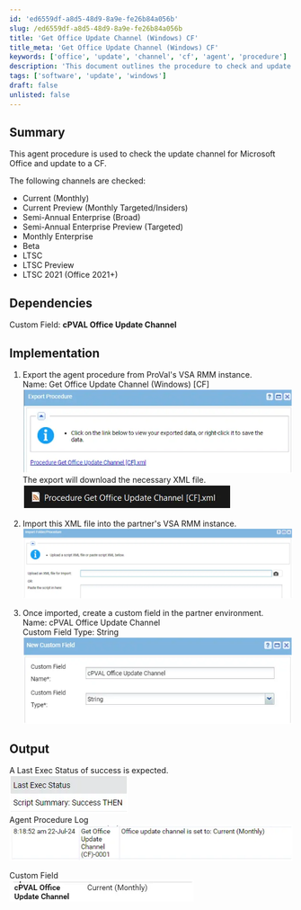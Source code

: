 ```yaml
---
id: 'ed6559df-a8d5-48d9-8a9e-fe26b84a056b'
slug: /ed6559df-a8d5-48d9-8a9e-fe26b84a056b
title: 'Get Office Update Channel (Windows) CF'
title_meta: 'Get Office Update Channel (Windows) CF'
keywords: ['office', 'update', 'channel', 'cf', 'agent', 'procedure']
description: 'This document outlines the procedure to check and update the Microsoft Office update channel using VSA RMM. It details the various update channels available, the dependencies required, and the implementation steps to successfully export and import the agent procedure.'
tags: ['software', 'update', 'windows']
draft: false
unlisted: false
---
```


## Summary

This agent procedure is used to check the update channel for Microsoft Office and update to a CF.

The following channels are checked:

- Current (Monthly)
- Current Preview (Monthly Targeted/Insiders)
- Semi-Annual Enterprise (Broad)
- Semi-Annual Enterprise Preview (Targeted)
- Monthly Enterprise
- Beta
- LTSC
- LTSC Preview
- LTSC 2021 (Office 2021+)

## Dependencies

Custom Field: **cPVAL Office Update Channel**

## Implementation

1. Export the agent procedure from ProVal's VSA RMM instance.  
   Name: Get Office Update Channel (Windows) [CF]  
   ![Image](../../../static/img/docs/ed6559df-a8d5-48d9-8a9e-fe26b84a056b/image_1.webp)  
   The export will download the necessary XML file.  
   ![Image](../../../static/img/docs/ed6559df-a8d5-48d9-8a9e-fe26b84a056b/image_2.webp)  
   
2. Import this XML file into the partner's VSA RMM instance.  
   ![Image](../../../static/img/docs/ed6559df-a8d5-48d9-8a9e-fe26b84a056b/image_3.webp)  

3. Once imported, create a custom field in the partner environment.  
   Name: cPVAL Office Update Channel  
   Custom Field Type: String  
   ![Image](../../../static/img/docs/ed6559df-a8d5-48d9-8a9e-fe26b84a056b/image_4.webp)  

## Output

A Last Exec Status of success is expected.  
![Image](../../../static/img/docs/ed6559df-a8d5-48d9-8a9e-fe26b84a056b/image_5.webp)  
Agent Procedure Log  
![Image](../../../static/img/docs/ed6559df-a8d5-48d9-8a9e-fe26b84a056b/image_6.webp)  

Custom Field  
![Image](../../../static/img/docs/ed6559df-a8d5-48d9-8a9e-fe26b84a056b/image_7.webp)  